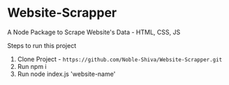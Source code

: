 # Website-Scrapper
A Node Package to Scrape Website's Data - HTML, CSS, JS

Steps to run this project
1. Clone Project - ```https://github.com/Noble-Shiva/Website-Scrapper.git```
2. Run npm i
3. Run node index.js 'website-name'

